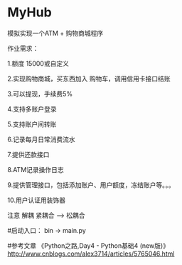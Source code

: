 # MyHub
模拟实现一个ATM + 购物商城程序

作业需求：

1.额度 15000或自定义

2.实现购物商城，买东西加入 购物车，调用信用卡接口结账

3.可以提现，手续费5%

4.支持多账户登录

5.支持账户间转账

6.记录每月日常消费流水

7.提供还款接口

8.ATM记录操作日志

9.提供管理接口，包括添加账户、用户额度，冻结账户等。。。

10.用户认证用装饰器

注意 解耦 紧耦合 --> 松耦合

#启动入口：
bin -> main.py

#参考文章
《Python之路,Day4 - Python基础4 (new版)》 http://www.cnblogs.com/alex3714/articles/5765046.html
